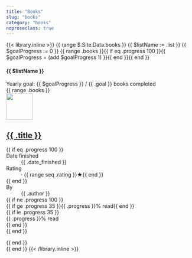 ```yaml
---
title: "Books"
slug: "books"
category: "books"
noproseclass: true
---
```


{{< library.inline >}}
{{ range $.Site.Data.books }}
  {{ $listName := .list }}
  {{ $goalProgress := 0 }}
  {{ range .books }}{{ if eq .progress 100 }}{{ $goalProgress = (add $goalProgress 1) }}{{ end }}{{ end }}
  <div id="book-list" class="pb-12">
    <div class="prose dark:prose-dark pb-2">
      <h4>{{ $listName }}</h4>
      <span>Yearly goal: {{ $goalProgress }} / {{ .goal }} books completed</span>
    </div>
    {{ range .books }}
    <article class="flex p-2 pl-0 space-x-4">
      <img class="flex-none w-18 h-18 rounded-lg object-cover bg-gray-100" src="{{ .cover }}" width="72" height="72" />
      <div class="min-w-0 relative flex-auto sm:pr-20 lg:pr-0 xl:pr-20">
        <a class="noopener noreferer" href="{{ .link }}">
          <h2 class="text-base sm:text-lg lg:text-base xl:text-lg font-semibold text-black mb-0.5 truncate underline">
            {{ .title }}
          </h2>
        </a>
        <dl class="flex flex-wrap text-sm font-medium">
          {{ if eq .progress 100 }}
          <div>
            <dt class="sr-only">Date finished</dt>
            <dd>{{ .date_finished }}</dd>
          </div>
          <div>
            <dt class="sr-only">Rating</dt>
            <dd class="pl-1"> · {{ range seq .rating  }}★{{ end }}</dd>
          </div>
          {{ end }}
          <div class="flex-none w-full mt-0.5 font-normal">
            <dt class="inline">By</dt>
            <dd class="inline text-black">{{ .author }}</dd>
          </div>
          {{ if ne .progress 100 }}
          <div class="flex-none w-1/2 md:w-1/6 xl:w-1/6 mt-0.5 font-normal">
            <div class="relative pt-1">
              <div class="overflow-hidden h-6 mb-4 text-xs flex rounded bg-purple-200">
                <div style="width:{{ .progress }}%" class="shadow-none flex flex-col text-center whitespace-nowrap text-white dark:text-gray-300 justify-center bg-purple-500">{{ if ge .progress 35 }}{{ .progress }}% read{{ end }}</div>
                {{ if le .progress 35 }}
                <div style="width: {{ sub 100 .progress }}%" class="text-gray-700 flex flex-col text-left pl-2 whitespace-nowrap justify-center">{{ .progress }}% read</div>
                {{ end }}
              </div>
            </div>
          </div>
          {{ end }}
        </dl>
      </div>
    </article>
    {{ end }}
  </div>
{{ end }}
{{< /library.inline >}}